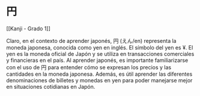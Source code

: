 # 円

[[Kanji - Grado 1]]

Claro, en el contexto de aprender japonés, 円 (えん/en) representa la moneda japonesa, conocida como yen en inglés. El símbolo del yen es ¥. El yen es la moneda oficial de Japón y se utiliza en transacciones comerciales y financieras en el país. Al aprender japonés, es importante familiarizarse con el uso de 円 para entender cómo se expresan los precios y las cantidades en la moneda japonesa. Además, es útil aprender las diferentes denominaciones de billetes y monedas en yen para poder manejarse mejor en situaciones cotidianas en Japón.

